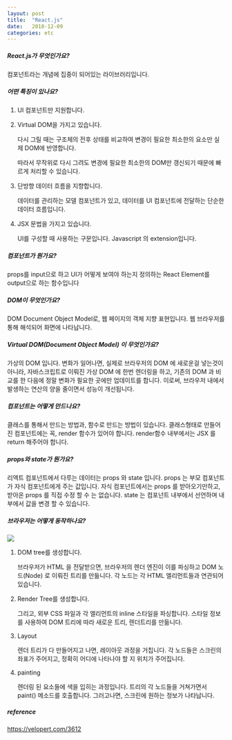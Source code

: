 ```yaml
---
layout: post
title:  "React.js"
date:   2018-12-09
categories: etc
---
```


##### React.js가 무엇인가요?

컴포넌트라는 개념에 집중이 되어있는 라이브러리입니다.

##### 어떤 특징이 있나요?

1. UI 컴포넌트만 지원합니다. 

2. Virtual DOM을 가지고 있습니다.

   다시 그릴 때는 구조체의 전후 상태를 비교하여 변경이 필요한 최소한의 요소만 실제 DOM에 반영합니다. 

   따라서 무작위로 다시 그려도 변경에 필요한 최소한의 DOM만 갱신되기 때문에 빠르게 처리할 수 있습니다.

3. 단방향 데이터 흐름을 지향합니다.

   데이터를 관리하는 모델 컴포넌트가 있고, 데이터를 UI 컴포넌트에 전달하는 단순한 데이터 흐름입니다.

4. JSX 문법을 가지고 있습니다.

   UI를 구성할 때 사용하는 구문입니다. Javascript 의 extension입니다.

##### 컴포넌트가 뭔가요?

props를 input으로 하고 UI가 어떻게 보여야 하는지 정의하는 React Element를 output으로 하는 함수입니다

##### DOM이 무엇인가요?

DOM Document Object Model로,  웹 페이지의 객체 지향 표현입니다. 웹 브라우저를 통해 해석되어 화면에 나타납니다.

##### Virtual DOM(Document Object Model) 이 무엇인가요?

가상의 DOM 입니다. 변화가 일어나면, 실제로 브라우저의 DOM 에 새로운걸 넣는것이 아니라, 자바스크립트로 이뤄진 가상 DOM 에 한번 렌더링을 하고, 기존의 DOM 과 비교를 한 다음에 정말 변화가 필요한 곳에만 업데이트를 합니다. 이로써, 브라우저 내에서 발생하는 연산의 양을 줄이면서 성능이 개선됩니다.

##### 컴포넌트는 어떻게 만드나요?

클래스를 통해서 만드는 방법과, 함수로 만드는 방법이 있습니다. 클래스형태로 만들어진 컴포넌트에는 꼭, render 함수가 있어야 합니다. render함수 내부에서는 JSX 를 return 해주어야 합니다. 

##### props와 state가 뭔가요?

리액트 컴포넌트에서 다루는 데이터는 props 와 state 입니다. props 는 부모 컴포넌트가 자식 컴포넌트에게 주는 값입니다. 자식 컴포넌트에서는 props 를 받아오기만하고, 받아온 props 를 직접 수정 할 수 는 없습니다. state 는 컴포넌트 내부에서 선언하며 내부에서 값을 변경 할 수 있습니다.

##### 브라우저는 어떻게 동작하나요?

![](/image/browserr.png)

1. DOM tree를 생성합니다.

   브라우저가 HTML 을 전달받으면, 브라우저의 렌더 엔진이 이를 파싱하고 DOM 노드(Node) 로 이뤄진 트리를 만듦니다. 각 노드는 각 HTML 엘리먼트들과 연관되어있습니다.

2. Render Tree를 생성합니다.

   그리고, 외부 CSS 파일과 각 엘리먼트의 inline 스타일을 파싱합니다. 스타일 정보를 사용하여 DOM 트리에 따라 새로운 트리, 렌더트리를 만듦니다.

3. Layout

   렌더 트리가 다 만들어지고 나면, 레이아웃 과정을 거칩니다. 각 노드들은 스크린의 좌표가 주어지고, 정확히 어디에 나타나야 할 지 위치가 주어집니다.

4. painting

   렌더링 된 요소들에 색을 입히는 과정입니다. 트리의 각 노드들을 거쳐가면서 paint() 메소드를 호출합니다. 그러고나면, 스크린에 원하는 정보가 나타납니다.

##### reference

https://velopert.com/3612